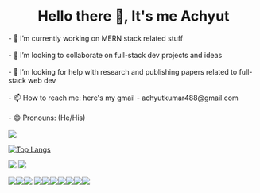 <h1 align="center"> Hello there 👋, It's me Achyut  </h1>
- 🔭 I’m currently working on MERN stack related stuff <br><br>
- 👯 I’m looking to collaborate on full-stack dev projects and ideas <br><br>
- 🤔 I’m looking for help with research and publishing papers related to full-stack web dev <br><br>
- 📫 How to reach me: here's my gmail - achyutkumar488@gmail.com<br><br>
- 😄 Pronouns: (He/His)<br><br>

 
 <img src="https://github-readme-stats.vercel.app/api?username=Sloth-Panda&&show_icons=true&count_private=true&title_color=ffffff&icon_color=bb2acf&text_color=daf7dc&bg_color=151515&theme=gruvbox">


[![Top Langs](https://github-readme-stats.vercel.app/api/top-langs/?username=Sloth-Panda&theme=merko)](https://github.com/Sloth-Panda/github-readme-stats)
  
 [ <img src="https://img.shields.io/badge/LinkedIn-0077B5?style=for-the-badge&logo=linkedin&logoColor=white">](https://www.linkedin.com/in/achyut-kumar-panda-22967a19a/)
 [<img src="https://img.shields.io/badge/Discord-7289DA?style=for-the-badge&logo=discord&logoColor=white">](https://discord.com/channels/792371177502801950/792371177502801953)
 
 
 <img src="https://img.shields.io/badge/HTML5-E34F26?style=for-the-badge&logo=html5&logoColor=white"><img src="https://img.shields.io/badge/CSS3-1572B6?style=for-the-badge&logo=css3&logoColor=white"><img src="https://img.shields.io/badge/Python-14354C?style=for-the-badge&logo=python&logoColor=white">
 <img src="https://img.shields.io/badge/Java-ED8B00?style=for-the-badge&logo=java&logoColor=white"><img src="https://img.shields.io/badge/JavaScript-F7DF1E?style=for-the-badge&logo=javascript&logoColor=black"><img src="https://img.shields.io/badge/Bootstrap-563D7C?style=for-the-badge&logo=bootstrap&logoColor=white"><img src="https://img.shields.io/badge/jQuery-0769AD?style=for-the-badge&logo=jquery&logoColor=white"><img src="https://img.shields.io/badge/Node.js-43853D?style=for-the-badge&logo=node.js&logoColor=white"><img src="https://img.shields.io/badge/React-20232A?style=for-the-badge&logo=react&logoColor=61DAFB"><img src="https://img.shields.io/badge/MongoDB-4EA94B?style=for-the-badge&logo=mongodb&logoColor=white">
 
 
